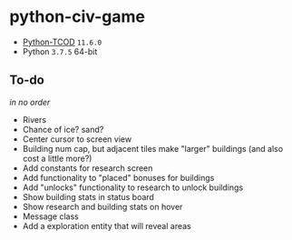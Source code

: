 # python-civ-game

-   [Python-TCOD](https://github.com/libtcod/libtcod) `11.6.0`
-   Python `3.7.5` 64-bit

## To-do

_in no order_

-   Rivers
-   Chance of ice? sand?
-   Center cursor to screen view
-   Building num cap, but adjacent tiles make "larger" buildings (and also cost a little more?)
-   Add constants for research screen
-   Add functionality to "placed" bonuses for buildings
-   Add "unlocks" functionality to research to unlock buildings
-   Show building stats in status board
-   Show research and building stats on hover
-   Message class
-   Add a exploration entity that will reveal areas
